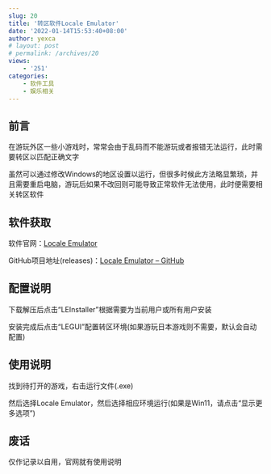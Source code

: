 ```yaml
---
slug: 20
title: '转区软件Locale Emulator'
date: '2022-01-14T15:53:40+08:00'
author: yexca
# layout: post
# permalink: /archives/20
views:
    - '251'
categories:
    - 软件工具
    - 娱乐相关
---
```


## 前言

在游玩外区一些小游戏时，常常会由于乱码而不能游玩或者报错无法运行，此时需要转区以匹配正确文字

虽然可以通过修改Windows的地区设置以运行，但很多时候此方法略显繁琐，并且需要重启电脑，游玩后如果不改回则可能导致正常软件无法使用，此时便需要相关转区软件

## 软件获取

软件官网：[Locale Emulator](https://xupefei.github.io/Locale-Emulator/)

GitHub项目地址(releases)：[Locale Emulator – GitHub](https://github.com/xupefei/Locale-Emulator/releases)

## 配置说明

下载解压后点击“LEInstaller”根据需要为当前用户或所有用户安装

安装完成后点击“LEGUI”配置转区环境(如果游玩日本游戏则不需要，默认会自动配置)

## 使用说明

找到待打开的游戏，右击运行文件(.exe)

然后选择Locale Emulator，然后选择相应环境运行(如果是Win11，请点击“显示更多选项”)

## 废话

仅作记录以自用，官网就有使用说明